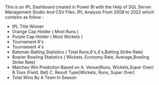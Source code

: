 This is an IPL Dashboard created in Power BI with the Help of SQL Server Management Studio And CSV Files.
IPL Analysis From 2008 to 2022 which contains as follow :
- IPL Title Winner
- Orange Cap Holder ( Most Runs )
- Purple Cap Holder ( Most Wickets )
- Tournament 6's
- Tournament 4's
- Batsman Batting Statistics ( Total Runs,6's,4's,Batting Strike Rate)
- Bowler Bowling Statistics ( Wickets, Economy Rate, Average,Bowling Strike Rate)
- Matches Win Prediction Based on A. Venue(Runs, Wickets,Super Over) B.Toss (Field, Bat) C. Result Type(Wickets, Runs, Super Over)
- Total Wins By A Team In Season
